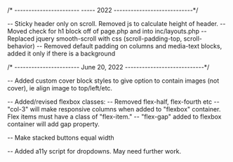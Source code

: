 /* -----------------------   ----- 2022 ----------------------------*/

-- Sticky header only on scroll. Removed js to calculate height of header.
-- Moved check for h1 block off of page.php and into inc/layouts.php
-- Replaced jquery smooth-scroll with css (scroll-padding-top, scroll-behavior)
-- Removed default padding on columns and media-text blocks, added it only if there is a background 



/* -----------------------   June 20, 2022 ----------------------------*/

-- Added custom cover block styles to give option to contain images (not cover), ie align image to top/left/etc.

-- Added/revised flexbox classes:
   -- Removed flex-half, flex-fourth etc
   -- "col-3" will make responsive columns when added to "flexbox" container. Flex items must have a class of "flex-item." 
   -- "flex-gap" added to flexbox container will add gap property.

-- Make stacked buttons equal width

-- Added a11y script for dropdowns. May need further work.
